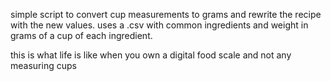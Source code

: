 simple script to convert cup measurements to grams and rewrite the recipe with the new values. uses a .csv with common ingredients and weight in grams of a cup of each ingredient.

this is what life is like when you own a digital food scale and not any measuring cups
